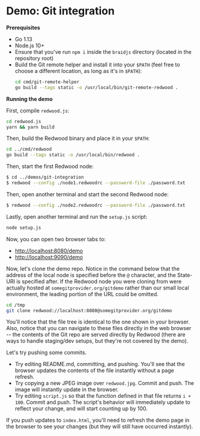 
# Demo: Git integration

**Prerequisites**

- Go 1.13
- Node.js 10+
- Ensure that you've run `npm i` inside the `braidjs` directory (located in the repository root)
- Build the Git remote helper and install it into your `$PATH` (feel free to choose a different location, as long as it's in `$PATH`):
    ```sh
    cd cmd/git-remote-helper
    go build --tags static -o /usr/local/bin/git-remote-redwood .
    ```

**Running the demo**

First, compile `redwood.js`:

```sh
cd redwood.js
yarn && yarn build
```

Then, build the Redwood binary and place it in your `$PATH`:

```sh
cd ../cmd/redwood
go build --tags static -o /usr/local/bin/redwood .
```

Then, start the first Redwood node:

```sh
$ cd ../demos/git-integration
$ redwood --config ./node1.redwoodrc --password-file ./password.txt
```

Then, open another terminal and start the second Redwood node:

```sh
$ redwood --config ./node2.redwoodrc --password-file ./password.txt
```

Lastly, open another terminal and run the `setup.js` script:

```sh
node setup.js
```

Now, you can open two browser tabs to:
- <http://localhost:8080/demo>
- <http://localhost:9090/demo>


Now, let's clone the demo repo.  Notice in the command below that the address of the local node is specified before the `@` character, and the State-URI is specified after.  If the Redwood node you were cloning from were actually hosted at `somegitprovider.org/gitdemo` rather than our small local environment, the leading portion of the URL could be omitted.

```sh
cd /tmp
git clone redwood://localhost:8080@somegitprovider.org/gitdemo
```

You'll notice that the file tree is identical to the one shown in your browser.  Also, notice that you can navigate to these files directly in the web browser -- the contents of the Git repo are served directly by Redwood (there are ways to handle staging/dev setups, but they're not covered by the demo).

Let's try pushing some commits.

- Try editing README.md, committing, and pushing.  You'll see that the browser updates the contents of the file instantly without a page refresh.
- Try copying a new JPEG image over `redwood.jpg`.  Commit and push.  The image will instantly update in the browser.
- Try editing `script.js` so that the function defined in that file returns `i + 100`.  Commit and push.  The script's behavior will immediately update to reflect your change, and will start counting up by 100.

If you push updates to `index.html`, you'll need to refresh the demo page in the browser to see your changes (but they will still have occurred instantly).

